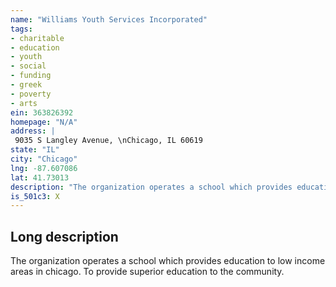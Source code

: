 ```yaml
---
name: "Williams Youth Services Incorporated"
tags:
- charitable
- education
- youth
- social
- funding
- greek
- poverty
- arts
ein: 363826392
homepage: "N/A"
address: |
 9035 S Langley Avenue, \nChicago, IL 60619
state: "IL"
city: "Chicago"
lng: -87.607086
lat: 41.73013
description: "The organization operates a school which provides education to low income areas in chicago. "
is_501c3: X
---
```


## Long description

The organization operates a school which provides education to low income areas in chicago. To provide superior education to the community. 
